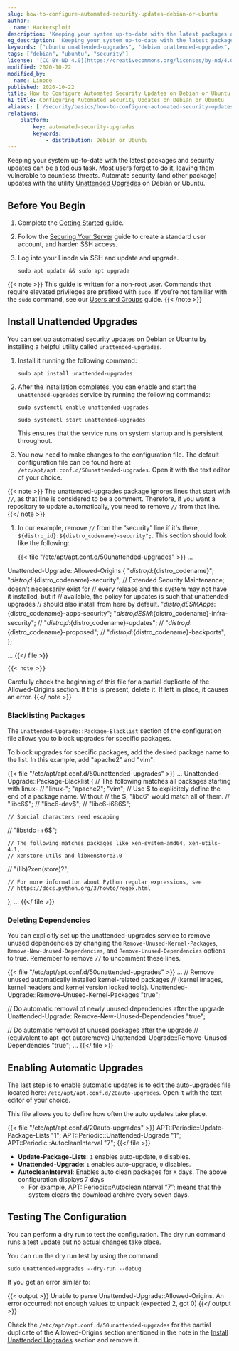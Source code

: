```yaml
---
slug: how-to-configure-automated-security-updates-debian-or-ubuntu
author:
  name: Hackersploit
description: 'Keeping your system up-to-date with the latest packages and security updates can be a tedious task. Automate security (and other package) updates with the utility Unattended Upgrades on Debian or Ubuntu.'
og_description: 'Keeping your system up-to-date with the latest packages and security updates can be a tedious task. Automate security (and other package) updates with the utility Unattended Upgrades on Debian or Ubuntu.'
keywords: ["ubuntu unattended-upgrades", "debian unattended-upgrades", "configuring unattended-upgrades"]
tags: ["debian", "ubuntu", "security"]
license: '[CC BY-ND 4.0](https://creativecommons.org/licenses/by-nd/4.0)'
modified: 2020-10-22
modified_by:
  name: Linode
published: 2020-10-22
title: How to Configure Automated Security Updates on Debian or Ubuntu
h1_title: Configuring Automated Security Updates on Debian or Ubuntu
aliases: ['/security/basics/how-to-configure-automated-security-updates-debian-or-ubuntu/']
relations:
    platform:
        key: automated-security-upgrades
        keywords:
            - distribution: Debian or Ubuntu
---
```


Keeping your system up-to-date with the latest packages and security updates can be a tedious task. Most users forget to do it, leaving them vulnerable to countless threats. Automate security (and other package) updates with the utility [Unattended Upgrades](https://wiki.debian.org/UnattendedUpgrades) on Debian or Ubuntu.

## Before You Begin

1.  Complete the [Getting Started](/docs/guides/getting-started) guide.

1.  Follow the [Securing Your Server](/docs/guides/securing-your-server/) guide to create a standard user account, and harden SSH access.

1.  Log into your Linode via SSH and update and upgrade.

        sudo apt update && sudo apt upgrade

{{< note >}}
This guide is written for a non-root user. Commands that require elevated privileges are prefixed with `sudo`. If you’re not familiar with the `sudo` command, see our [Users and Groups](/docs/guides/linux-users-and-groups) guide.
{{< /note >}}

## Install Unattended Upgrades

You can set up automated security updates on Debian or Ubuntu by installing a helpful utility called `unattended-upgrades`.

1.  Install it running the following command:

        sudo apt install unattended-upgrades

1.  After the installation completes, you can enable and start the `unattended-upgrades` service by running the following commands:

        sudo systemctl enable unattended-upgrades

        sudo systemctl start unattended-upgrades

    This ensures that the service runs on system startup and is persistent throughout.

1.  You now need to make changes to the configuration file. The default configuration file can be found here at `/etc/apt/apt.conf.d/50unattended-upgrades`. Open it with the text editor of your choice.

{{< note >}}
The unattended-upgrades package ignores lines that start with `//`, as that line is considered to be a comment. Therefore, if you want a repository to update automatically, you need to remove `//` from that line.
{{</ note >}}

1.  In our example, remove `//` from the “security” line if it's there, `${distro_id}:${distro_codename}-security";`. This section should look like the following:

    {{< file "/etc/apt/apt.conf.d/50unattended-upgrades" >}}
...

Unattended-Upgrade::Allowed-Origins {
        "${distro_id}:${distro_codename}";
        "${distro_id}:${distro_codename}-security";
        // Extended Security Maintenance; doesn't necessarily exist for
        // every release and this system may not have it installed, but if
        // available, the policy for updates is such that unattended-upgrades
        // should also install from here by default.
        "${distro_id}ESMApps:${distro_codename}-apps-security";
        "${distro_id}ESM:${distro_codename}-infra-security";
//      "${distro_id}:${distro_codename}-updates";
//      "${distro_id}:${distro_codename}-proposed";
//      "${distro_id}:${distro_codename}-backports";
};

...
{{</ file >}}

    {{< note >}}
Carefully check the beginning of this file for a partial duplicate of the Allowed-Origins section. If this is present, delete it. If left in place, it causes an error.
{{</ note >}}

### Blacklisting Packages

The `Unattended-Upgrade::Package-Blacklist` section of the configuration file allows you to block upgrades for specific packages.

To block upgrades for specific packages, add the desired package name to the list. In this example, add "apache2" and "vim":

{{< file "/etc/apt/apt.conf.d/50unattended-upgrades" >}}
...
Unattended-Upgrade::Package-Blacklist {
    // The following matches all packages starting with linux-
//  "linux-";
    "apache2";
    "vim";
    // Use $ to explicitely define the end of a package name. Without
    // the $, "libc6" would match all of them.
//  "libc6$";
//  "libc6-dev$";
//  "libc6-i686$";

    // Special characters need escaping
//  "libstdc\+\+6$";

    // The following matches packages like xen-system-amd64, xen-utils-4.1,
    // xenstore-utils and libxenstore3.0
//  "(lib)?xen(store)?";

    // For more information about Python regular expressions, see
    // https://docs.python.org/3/howto/regex.html
};
...
{{</ file >}}

### Deleting Dependencies

You can explicitly set up the unattended-upgrades service to remove unused dependencies by changing the `Remove-Unused-Kernel-Packages`, `Remove-New-Unused-Dependencies`, and `Remove-Unused-Dependencies` options to true. Remember to remove `//` to uncomment these lines.

{{< file "/etc/apt/apt.conf.d/50unattended-upgrades" >}}
...
// Remove unused automatically installed kernel-related packages
// (kernel images, kernel headers and kernel version locked tools).
Unattended-Upgrade::Remove-Unused-Kernel-Packages "true";

// Do automatic removal of newly unused dependencies after the upgrade
Unattended-Upgrade::Remove-New-Unused-Dependencies "true";

// Do automatic removal of unused packages after the upgrade
// (equivalent to apt-get autoremove)
Unattended-Upgrade::Remove-Unused-Dependencies "true";
...
{{</ file >}}

## Enabling Automatic Upgrades

The last step is to enable automatic updates is to edit the auto-upgrades file located here: `/etc/apt/apt.conf.d/20auto-upgrades`. Open it with the text editor of your choice.

This file allows you to define how often the auto updates take place.

{{< file "/etc/apt/apt.conf.d/20auto-upgrades" >}}
APT::Periodic::Update-Package-Lists "1";
APT::Periodic::Unattended-Upgrade "1";
APT::Periodic::AutocleanInterval "7";
{{</ file >}}

- **Update-Package-Lists**: `1` enables auto-update, `0` disables.
- **Unattended-Upgrade**: `1` enables auto-upgrade, `0` disables.
- **AutocleanInterval**: Enables auto clean packages for `X` days. The above configuration displays 7 days
  - For example, APT::Periodic::AutocleanInterval “7”; means that the system clears the download archive every seven days.

## Testing The Configuration

You can perform a dry run to test the configuration. The dry run command runs a test update but no actual changes take place.

You can run the dry run test by using the command:

    sudo unattended-upgrades --dry-run --debug

If you get an error similar to:

{{< output >}}
Unable to parse Unattended-Upgrade::Allowed-Origins.
An error occurred: not enough values to unpack (expected 2, got 0)
{{</ output >}}

Check the `/etc/apt/apt.conf.d/50unattended-upgrades` for the partial duplicate of the Allowed-Origins section mentioned in the note in the [Install Unattended Upgrades](#install-unattended-upgrades) section and remove it.
